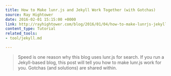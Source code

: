 ```yaml
---
title: How to Make lunr.js and Jekyll Work Together (with Gotchas)
source: Ray Hightower
date: 2016-02-01 15:15:00 +0000
link: http://rayhightower.com/blog/2016/01/04/how-to-make-lunrjs-jekyll-work-together/
content_type: Tutorial
related_tools:
- tool/jekyll.md

---
```

> Speed is one reason why this blog uses lunr.js for search. If you run a Jekyll-based blog, this post will tell you how to make lunr.js work for you. Gotchas (and solutions) are shared within.





